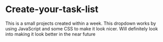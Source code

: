 # Create-your-task-list

This is a small projects created within a week.
This dropdown works by using JavaScript and some CSS to make it look nicer.
Will definitely look into making it look better in the near future
